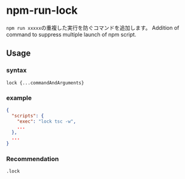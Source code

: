 # npm-run-lock

`npm run xxxxx`の重複した実行を防ぐコマンドを追加します。
Addition of command to suppress multiple launch of npm script.

## Usage

### syntax

```
lock {...commandAndArguments}
```

### example

```json:package.json
{
  "scripts": {
    "exec": "lock tsc -w",
    ...
  },
  ...
}
```

### Recommendation

```.gitignore
.lock
```
